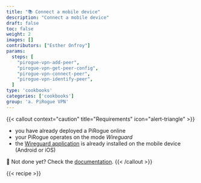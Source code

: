 ```yaml
---
title: "📚 Connect a mobile device"
description: "Connect a mobile device"
draft: false
toc: false
weight: 2
images: []
contributors: ["Esther Onfroy"]
params:
  steps: [
    "pirogue-vpn-add-peer",
    "pirogue-vpn-get-peer-config",
    "pirogue-vpn-connect-peer",
    "pirogue-vpn-identify-peer",
  ]
type: 'cookbooks'
categories: ['cookbooks']
group: 'a. PiRogue VPN'
---
```


{{< callout context="caution" title="Requirements" icon="alert-triangle" >}}
* you have already deployed a PiRogue online
* your PiRogue operates on the mode *Wireguard*
* the [Wireguard application](https://www.wireguard.com/install/) is already installed on the mobile device (Android or iOS)

🤔 Not done yet? Check the [documentation](/cookbooks/pirogue-vpn-installation/).
{{< /callout >}}

{{< recipe >}}